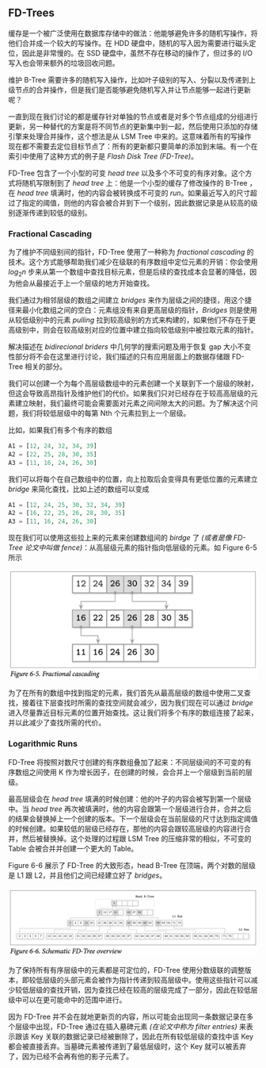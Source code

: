 ## FD-Trees

缓存是一个被广泛使用在数据库存储中的做法：他能够避免许多的随机写操作，将他们合并成一个较大的写操作。在 HDD 硬盘中，随机的写入因为需要进行磁头定位，因此是非常慢的。在 SSD 硬盘中，虽然不存在移动的操作了，但过多的 I/O 写入也会带来额外的垃圾回收问题。

维护 B-Tree 需要许多的随机写入操作，比如叶子级别的写入、分裂以及传递到上级节点的合并操作，但是我们是否能够避免随机写入并让节点能够一起进行更新呢？

一直到现在我们讨论的都是缓存针对单独的节点或者是对多个节点组成的分组进行更新，另一种替代的方案是将不同节点的更新集中到一起，然后使用只添加的存储引擎来处理合并操作，这个想法是从 LSM Tree 中来的。这意味着所有的写操作现在都不需要去定位目标节点了：所有的更新都只要简单的添加到末端。有一个在索引中使用了这种方式的例子是 *Flash Disk Tree (FD-Tree)*。

FD-Tree 包含了一个小型的可变 *head tree* 以及多个不可变的有序对象。这个方式将随机写限制到了 *head tree* 上：他是一个小型的缓存了修改操作的 B-Tree ，在 *head tree* 填满时，他的内容会被转换成不可变的 *run*。如果最近写入的尺寸超过了指定的阈值，则他的内容会被合并到下一个级别，因此数据记录是从较高的级别逐渐传递到较低的级别。

### Fractional Cascading

为了维护不同级别间的指针，FD-Tree 使用了一种称为 *fractional cascading* 的技术。这个方式能够帮助我们减少在级联的有序数组中定位元素的开销：你会使用 $log_2n$ 步来从第一个数组中查找目标元素，但是后续的查找成本会显著的降低，因为他会从最接近于上一个层级的地方开始查找。

我们通过为相邻层级的数组之间建立 *bridges* 来作为层级之间的捷径，用这个捷径来最小化数组之间的空白：元素组没有来自更高层级的指针，*Bridges* 则是使用从较低级别中的元素 *pulling* 拉到较高级别的方式来构建的，如果他们不存在于更高级别中，则会在较高级别对应的位置中建立指向较低级别中被拉取元素的指针。

解决描述在 *bidirecional briders* 中几何学的搜索问题及用于恢复 gap 大小不变性部分将不会在这里进行讨论，我们描述的只有应用层面上的数据存储跟 FD-Tree 相关的部分。

我们可以创建一个为每个高层级数组中的元素创建一个关联到下一个层级的映射，但这会导致高昂指针及维护他们的代价。如果我们只对已经存在于较高高层级的元素建立映射，我们最终可能会需要面对元素之间间隙太大的问题。为了解决这个问题，我们将较低层级中的每第 Nth 个元素拉到上一个层级。

比如，如果我们有多个有序的数组

```python
A1 = [12, 24, 32, 34, 39]
A2 = [22, 25, 28, 30, 35]
A3 = [11, 16, 24, 26, 30]
```

我们可以将每个在自己数组中的位置，向上拉取后会变得具有更低位置的元素建立 *bridge* 来简化查找，比如上述的数组可以变成

```python
A1 = [12, 24, 25, 30, 32, 34, 39]
A2 = [16, 22, 25, 26, 28, 30, 35]
A3 = [11, 16, 24, 26, 30]
```

现在我们可以使用这些拉上来的元素来创建数组间的 *birdge* 了 *(或者是像 FD-Tree 论文中叫做 fence)*：从高层级元素的指针指向低层级的元素。如 Figure 6-5 所示

![image-20210317141638504](chapter_6_5_fd_trees.assets/image-20210317141638504.png)

为了在所有的数组中找到指定的元素，我们首先从最高层级的数组中使用二叉查找，接着往下层查找时所需的查找空间就会减少，因为我们现在可以通过 *bridge* 进入尽量靠近目标元素的位置开始查找。这让我们将多个有序的数组连接了起来，并以此减少了查找所需的代价。

### Logarithmic Runs

FD-Tree 将按照对数尺寸创建的有序数组叠加了起来：不同层级间的不可变的有序数组之间使用 K 作为增长因子，在创建的时候，会合并上一个层级到当前的层级。

最高层级会在 *head tree* 填满的时候创建：他的叶子的内容会被写到第一个层级中。当 *head tree* 再次被填满时，他的内容会跟第一个层级进行合并，合并之后的结果会替换掉上一个创建的版本。下一个层级会在当前层级的尺寸达到指定阈值的时候创建。如果较低的层级已经存在，那他的内容会跟较高层级的内容进行合并，然后被替换掉。这个处理的过程跟 LSM Tree 的压缩非常的相似，不可变的 Table 会被合并并创建一个更大的 Table。

Figure 6-6 展示了 FD-Tree 的大致形态，head B-Tree 在顶端，两个对数的层级是 L1 跟 L2，并且他们之间已经建立好了 *bridges*。

![image-20210317160455418](chapter_6_5_fd_trees.assets/image-20210317160455418.png)



为了保持所有有序层级中的元素都是可定位的，FD-Tree 使用分数级联的调整版本，即较低层级的头部元素会被作为指针传递到较高层级中。使用这些指针可以减少较低层级的查找开销，因为查找已经在较高的层级完成了一部分，因此在较低层级中可以在更可能命中的范围中进行。

因为 FD-Tree 并不会在就地更新页的内容，所以可能会出现同一条数据记录在多个层级中出现，FD-Tree 通过在插入墓碑元素 *(在论文中称为 filter entries)* 来表示跟该 Key 关联的数据记录已经被删除了，因此在所有较低层级的查找中该 Key 都会被直接丢弃。当墓碑元素被传递到了最低层级时，这个 Key 就可以被丢弃了，因为已经不会再有他的影子元素了。


































